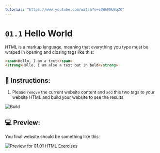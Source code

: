 ```yaml
---
tutorial: "https://www.youtube.com/watch?v=s0WhMNU8qZ0"
---
```


# `01.1` Hello World

HTML is a markup language, meaning that everything you type must be wraped in opening and closing tags like this:

```html
<span>Hello, I am a text</span>
<strong>Hello, I am also a text but in bold</strong>
```

## 📝 Instructions:

1. Please `remove` the current website content and `add` this two tags to your website HTML and build your website to see the results.

![Build](../../.learn/assets/build.png?raw=true)

## 💻 Preview:

You final website should be something like this:

![Preview for 01.01 HTML Exercises](../../.learn/assets/preview-01.01.png?raw=true)

